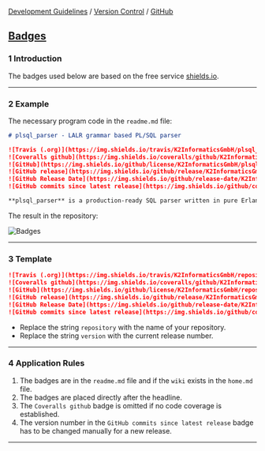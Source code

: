 [Development Guidelines](../../../README.md) / [Version Control](../../../README.md#version_control) / [GitHub](../../../README.md#github)

## [Badges](../../../README.md#version_control_github)

### 1 Introduction

The badges used below are based on the free service [shields.io](https://shields.io/).

----

### 2 Example

The necessary program code in the `readme.md` file:

```markdown
# plsql_parser - LALR grammar based PL/SQL parser

![Travis (.org)](https://img.shields.io/travis/K2InformaticsGmbH/plsql_parser.svg)
![Coveralls github](https://img.shields.io/coveralls/github/K2InformaticsGmbH/plsql_parser.svg)
![GitHub](https://img.shields.io/github/license/K2InformaticsGmbH/plsql_parser.svg)
![GitHub release](https://img.shields.io/github/release/K2InformaticsGmbH/plsql_parser.svg)
![GitHub Release Date](https://img.shields.io/github/release-date/K2InformaticsGmbH/plsql_parser.svg)
![GitHub commits since latest release](https://img.shields.io/github/commits-since/K2InformaticsGmbH/plsql_parser/1.2.0.svg)

**plsql_parser** is a production-ready SQL parser written in pure Erlang. ...
```

The result in the repository:

![Badges](https://i.imgur.com/9hRa0j1.jpg)

----

### 3 Template

```markdown
![Travis (.org)](https://img.shields.io/travis/K2InformaticsGmbH/repository.svg)
![Coveralls github](https://img.shields.io/coveralls/github/K2InformaticsGmbH/repository.svg)
![GitHub](https://img.shields.io/github/license/K2InformaticsGmbH/repository.svg)
![GitHub release](https://img.shields.io/github/release/K2InformaticsGmbH/repository.svg)
![GitHub Release Date](https://img.shields.io/github/release-date/K2InformaticsGmbH/repository.svg)
![GitHub commits since latest release](https://img.shields.io/github/commits-since/K2InformaticsGmbH/repository/version.svg)
```

- Replace the string `repository` with the name of your repository.
- Replace the string `version` with the current release number.

----

### 4 Application Rules

1. The badges are in the `readme.md` file and if the `wiki` exists in the `home.md` file.
2. The badges are placed directly after the headline.
3. The `Coveralls github` badge is omitted if no code coverage is established.
4. The version number in the `GitHub commits since latest release` badge has to be changed manually for a new release.

----

